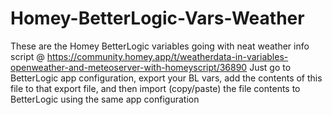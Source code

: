 # Homey-BetterLogic-Vars-Weather
These are the Homey BetterLogic variables going with neat weather info script @ https://community.homey.app/t/weatherdata-in-variables-openweather-and-meteoserver-with-homeyscript/36890
Just go to BetterLogic app configuration, export your BL vars, add the contents of this file to that export file, and then import (copy/paste) the file contents to BetterLogic using the same app configuration

